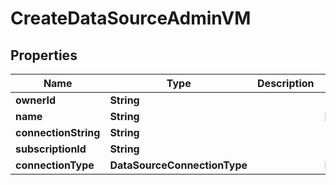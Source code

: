 

# CreateDataSourceAdminVM


## Properties

Name | Type | Description | Notes
------------ | ------------- | ------------- | -------------
**ownerId** | **String** |  | 
**name** | **String** |  |  [optional]
**connectionString** | **String** |  | 
**subscriptionId** | **String** |  | 
**connectionType** | **DataSourceConnectionType** |  |  [optional]



